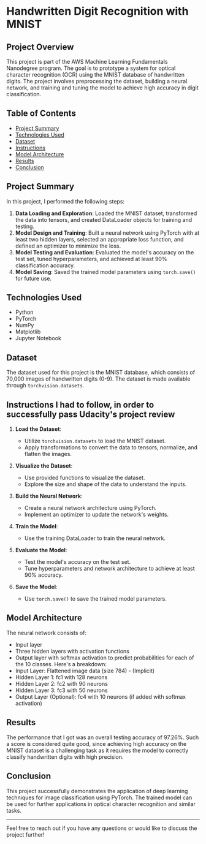 # Handwritten Digit Recognition with MNIST

## Project Overview

This project is part of the AWS Machine Learning Fundamentals Nanodegree program. The goal is to prototype a system for optical character recognition (OCR) using the MNIST database of handwritten digits. The project involves preprocessing the dataset, building a neural network, and training and tuning the model to achieve high accuracy in digit classification.

## Table of Contents

- [Project Summary](#project-summary)
- [Technologies Used](#technologies-used)
- [Dataset](#dataset)
- [Instructions](#instructions)
- [Model Architecture](#model-architecture)
- [Results](#results)
- [Conclusion](#conclusion)

## Project Summary

In this project, I performed the following steps:

1. **Data Loading and Exploration**: Loaded the MNIST dataset, transformed the data into tensors, and created DataLoader objects for training and testing.
2. **Model Design and Training**: Built a neural network using PyTorch with at least two hidden layers, selected an appropriate loss function, and defined an optimizer to minimize the loss.
3. **Model Testing and Evaluation**: Evaluated the model's accuracy on the test set, tuned hyperparameters, and achieved at least 90% classification accuracy.
4. **Model Saving**: Saved the trained model parameters using `torch.save()` for future use.

## Technologies Used

- Python
- PyTorch
- NumPy
- Matplotlib
- Jupyter Notebook

## Dataset

The dataset used for this project is the MNIST database, which consists of 70,000 images of handwritten digits (0-9). The dataset is made available through `torchvision.datasets`.

## Instructions I had to follow, in order to successfully pass Udacity's project review

1. **Load the Dataset**:
   - Utilize `torchvision.datasets` to load the MNIST dataset.
   - Apply transformations to convert the data to tensors, normalize, and flatten the images.

2. **Visualize the Dataset**:
   - Use provided functions to visualize the dataset.
   - Explore the size and shape of the data to understand the inputs.

3. **Build the Neural Network**:
   - Create a neural network architecture using PyTorch.
   - Implement an optimizer to update the network's weights.

4. **Train the Model**:
   - Use the training DataLoader to train the neural network.

5. **Evaluate the Model**:
   - Test the model's accuracy on the test set.
   - Tune hyperparameters and network architecture to achieve at least 90% accuracy.

6. **Save the Model**:
   - Use `torch.save()` to save the trained model parameters.

## Model Architecture

The neural network consists of:
- Input layer
- Three hidden layers with activation functions
- Output layer with softmax activation to predict probabilities for each of the 10 classes.
Here's a breakdown:
- Input Layer: Flattened image data (size 784) - (Implicit)
- Hidden Layer 1: fc1 with 128 neurons
- Hidden Layer 2: fc2 with 90 neurons
- Hidden Layer 3: fc3 with 50 neurons
- Output Layer (Optional): fc4 with 10 neurons (if added with softmax activation)

## Results

The performance that I got was an overall testing accuracy of 97.26%.
Such a score is considered quite good, since achieving high accuracy on the MNIST dataset is a challenging task as it requires the model to correctly classify handwritten digits with high precision.

## Conclusion

This project successfully demonstrates the application of deep learning techniques for image classification using PyTorch. The trained model can be used for further applications in optical character recognition and similar tasks. 

---

Feel free to reach out if you have any questions or would like to discuss the project further!
